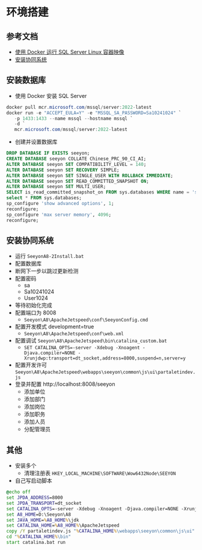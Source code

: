 # 环境搭建

## 参考文档

- [使用 Docker 运行 SQL Server Linux 容器映像](https://learn.microsoft.com/zh-cn/sql/linux/quickstart-install-connect-docker)
- [安装协同系统](https://open.seeyoncloud.com/v5devCTP/38/50.html)

## 安装数据库

- 使用 Docker 安装 SQL Server

```powershell
docker pull mcr.microsoft.com/mssql/server:2022-latest
docker run -e "ACCEPT_EULA=Y" -e "MSSQL_SA_PASSWORD=Sa10241024" `
   -p 1433:1433 --name mssql --hostname mssql `
   -d `
   mcr.microsoft.com/mssql/server:2022-latest
```

- 创建并设置数据库

```sql
DROP DATABASE IF EXISTS seeyon;
CREATE DATABASE seeyon COLLATE Chinese_PRC_90_CI_AI;
ALTER DATABASE seeyon SET COMPATIBILITY_LEVEL = 140;
ALTER DATABASE seeyon SET RECOVERY SIMPLE;
ALTER DATABASE seeyon SET SINGLE_USER WITH ROLLBACK IMMEDIATE;
ALTER DATABASE seeyon SET READ_COMMITTED_SNAPSHOT ON;
ALTER DATABASE seeyon SET MULTI_USER;
SELECT is_read_committed_snapshot_on FROM sys.databases WHERE name = 'seeyon';
select * FROM sys.databases;
sp_configure 'show advanced options', 1;
reconfigure;
sp_configure 'max server memory', 4096;
reconfigure;
```

## 安装协同系统

- 运行 `SeeyonA8-2Install.bat`
- 配置数据库
- 断网下一步以跳过更新检测
- 配置密码
  - sa
  - Sa10241024
  - User1024
- 等待初始化完成
- 配置端口为 8008
  - `Seeyon\A8\ApacheJetspeed\conf\SeeyonConfig.cmd`
- 配置开发模式 development=true
  - `Seeyon\A8\ApacheJetspeed\conf\web.xml`
- 配置调试 `Seeyon\A8\ApacheJetspeed\bin\catalina_custom.bat`
  - `SET CATALINA_OPTS=-server -Xdebug -Xnoagent -Djava.compiler=NONE -Xrunjdwp:transport=dt_socket,address=8000,suspend=n,server=y`
- 配置开发许可 `Seeyon\A8\ApacheJetspeed\webapps\seeyon\common\js\ui\partaletindev.js`
- 登录并配置 http://localhost:8008/seeyon
  - 添加单位
  - 添加部门
  - 添加岗位
  - 添加职务
  - 添加人员
  - 分配管理员

## 其他

- 安装多个
  - 清理注册表 `HKEY_LOCAL_MACHINE\SOFTWARE\Wow6432Node\SEEYON`
- 自己写启动脚本

```bat
@echo off
set JPDA_ADDRESS=8000
set JPDA_TRANSPORT=dt_socket
set CATALINA_OPTS=-server -Xdebug -Xnoagent -Djava.compiler=NONE -Xrunjdwp:transport=dt_socket,address=8000,suspend=n,server=y -Xms16G -Xmx16G -Xmn2G -XX:MetaspaceSize=512M -XX:MaxMetaspaceSize=1G -XX:NewRatio=4 -XX:SurvivorRatio=8 -XX:MaxTenuringThreshold=15 -XX:+UseG1GC -XX:MaxGCPauseMillis=200 -XX:ParallelGCThreads=8 -XX:ConcGCThreads=4  
set A8_HOME=D:\Seeyon\A8
set JAVA_HOME=%A8_HOME%\jdk
set CATALINA_HOME=%A8_HOME%\ApacheJetspeed
copy /Y partaletindev.js "%CATALINA_HOME%\webapps\seeyon\common\js\ui"
cd "%CATALINA_HOME%\bin"
start catalina.bat run
```
